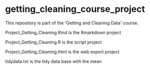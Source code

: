 # getting_cleaning_course_project
This repository is part of the 'Getting and Cleaning Data' course.

Project_Getting_Cleaning.Rmd is the Rmarkdown project

Project_Getting_Cleaning.R is the script project

Project_Getting_Cleaning.html is the web export project

tidydata.txt is the tidy data base with the mean
